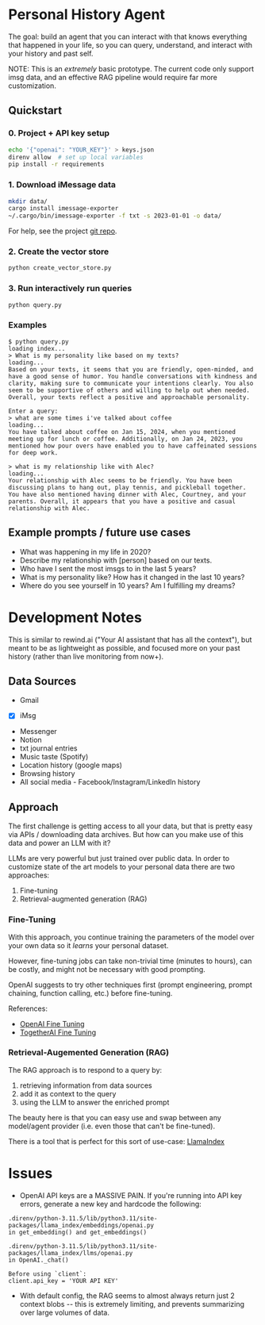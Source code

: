 # Personal History Agent

The goal: build an agent that you can interact with that knows everything that
happened in your life, so you can query, understand, and interact with your
history and past self.

NOTE: This is an *extremely* basic prototype. The current code only support imsg
data, and an effective RAG pipeline would require far more customization.

## Quickstart

### 0. Project + API key setup
```bash
echo '{"openai": "YOUR_KEY"}' > keys.json
direnv allow  # set up local variables
pip install -r requirements
```

### 1. Download iMessage data
```bash
mkdir data/
cargo install imessage-exporter
~/.cargo/bin/imessage-exporter -f txt -s 2023-01-01 -o data/
```
For help, see the project [git repo](https://github.com/ReagentX/imessage-exporter/?tab=readme-ov-file).

### 2. Create the vector store
```bash
python create_vector_store.py
```

### 3. Run interactively run queries
```bash
python query.py
```

### Examples
```
$ python query.py
loading index...
> What is my personality like based on my texts?
loading...
Based on your texts, it seems that you are friendly, open-minded, and have a good sense of humor. You handle conversations with kindness and clarity, making sure to communicate your intentions clearly. You also seem to be supportive of others and willing to help out when needed. Overall, your texts reflect a positive and approachable personality.

Enter a query:
> what are some times i've talked about coffee
loading...
You have talked about coffee on Jan 15, 2024, when you mentioned meeting up for lunch or coffee. Additionally, on Jan 24, 2023, you mentioned how pour overs have enabled you to have caffeinated sessions for deep work.

> what is my relationship like with Alec?
loading...
Your relationship with Alec seems to be friendly. You have been discussing plans to hang out, play tennis, and pickleball together. You have also mentioned having dinner with Alec, Courtney, and your parents. Overall, it appears that you have a positive and casual relationship with Alec.
```

## Example prompts / future use cases
- What was happening in my life in 2020?
- Describe my relationship with [person] based on our texts.
- Who have I sent the most imsgs to in the last 5 years?
- What is my personality like? How has it changed in the last 10 years?
- Where do you see yourself in 10 years? Am I fulfilling my dreams?

# Development Notes

This is similar to rewind.ai ("Your AI assistant that has all the context"), but
meant to be as lightweight as possible, and focused more on your past history
(rather than live monitoring from now+).


## Data Sources
- Gmail
- [x] iMsg
- Messenger
- Notion
- txt journal entries
- Music taste (Spotify)
- Location history (google maps)
- Browsing history
- All social media - Facebook/Instagram/LinkedIn history

## Approach
The first challenge is getting access to all your data, but that is pretty easy
via APIs / downloading data archives. But how can you make use of this data and
power an LLM with it?

LLMs are very powerful but just trained over public data. In order to customize
state of the art models to your personal data there are two approaches:
1. Fine-tuning
2. Retrieval-augmented generation (RAG)

### Fine-Tuning
With this approach, you continue training the parameters of the model over your
own data so it *learns* your personal dataset.

However, fine-tuning jobs can take non-trivial time (minutes to hours), can be
costly, and might not be necessary with good prompting.

OpenAI suggests to try other techniques first (prompt engineering, prompt
chaining, function calling, etc.) before fine-tuning.

References:
- [OpenAI Fine Tuning](https://platform.openai.com/docs/guides/fine-tuning/when-to-use-fine-tuning)
- [TogetherAI Fine Tuning](https://docs.together.ai/docs/fine-tuning-cli)

### Retrieval-Augemented Generation (RAG)
The RAG approach is to respond to a query by:
1. retrieving information from data sources
2. add it as context to the query
3. using the LLM to answer the enriched prompt

The beauty here is that you can easy use and swap between any model/agent
provider (i.e. even those that can't be fine-tuned).

There is a tool that is perfect for this sort of use-case:
[LlamaIndex](https://docs.llamaindex.ai/en/stable/)

# Issues
- OpenAI API keys are a MASSIVE PAIN. If you're running into API key errors, generate a new key and hardcode the following:
```
.direnv/python-3.11.5/lib/python3.11/site-packages/llama_index/embeddings/openai.py
in get_embedding() and get_embeddings()

.direnv/python-3.11.5/lib/python3.11/site-packages/llama_index/llms/openai.py
in OpenAI._chat()

Before using `client`:
client.api_key = 'YOUR API KEY'
```
- With default config, the RAG seems to almost always return just 2 context
blobs -- this is extremely limiting, and prevents summarizing over large volumes
of data.
